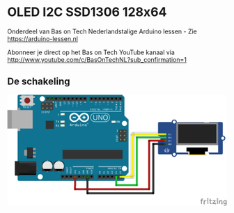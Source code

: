# OLED I2C SSD1306 128x64
Onderdeel van Bas on Tech Nederlandstalige Arduino lessen - Zie https://arduino-lessen.nl

Abonneer je direct op het Bas on Tech YouTube kanaal via http://www.youtube.com/c/BasOnTechNL?sub_confirmation=1

## De schakeling
![alt text](./OLED-I2C-SSD1306-128X64.png "schakel schema")